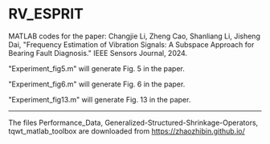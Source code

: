 # RV_ESPRIT
MATLAB codes for the paper: Changjie Li, Zheng Cao, Shanliang Li, Jisheng Dai, "Frequency Estimation of Vibration Signals: A Subspace Approach for Bearing Fault Diagnosis." IEEE Sensors Journal, 2024.

"Experiment_fig5.m" will generate Fig. 5 in the paper.

"Experiment_fig6.m" will generate Fig. 6 in the paper.
 
"Experiment_fig13.m" will generate Fig. 13 in the paper.

---------------------------
The files Performance_Data, Generalized-Structured-Shrinkage-Operators, tqwt_matlab_toolbox are downloaded from https://zhaozhibin.github.io/
